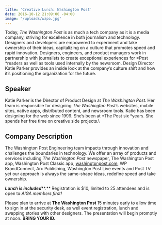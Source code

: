 ```yaml
---
title: 'Creative Lunch: Washington Post'
date: 2016-10-12 21:09:00 -04:00
image: "/uploads/wapo.jpg"
---
```


Today, *The Washington Post* is as much a tech company as it is a media company, striving for excellence in both journalism and technology. Designers and developers are empowered to experiment and take ownership of their ideas, capitalizing on a culture that promotes speed and rapid innovation. Designers, engineers, and product managers work in partnership with journalists to create exceptional experiences for \*Post \*readers as well as tools used internally by the newsroom. Design Director Katie Parker provides an inside look at the company’s culture shift and how it’s positioning the organization for the future. 

## Speaker

Katie Parker is the Director of Product Design at *The Washington Post*. Her team is responsible for designing *The Washington Post*’s websites, mobile sites, native apps, distributed content, and newsroom tools. Katie has been designing for the web since 1999. She’s been at \*The Post six \*years. She spends her free time on creative side projects.\\

## Company Description

The Washington Post Engineering team impacts through innovation and challenges the boundaries in technology. We offer an array of products and services including *The Washington Post* newspaper, The Washington Post app, Washington Post Classic app, [washingtonpost.com](http://washingtonpost.com/), WP BrandConnect, Arc Publishing, Washington Post Live events and Post TV yet our approach is always the same–shape ideas, redefine speed and take ownership.

***Lunch is included*****.** Registration is $10, limited to 25 attendees and is open to *AIGA members first!*

Please plan to arrive at **The Washington Post** 15 minutes early to allow time to sign in at the security desk, as well event registration, lunch and swapping stories with other designers. The presentation will begin promptly at noon. **BRING YOUR ID.**
